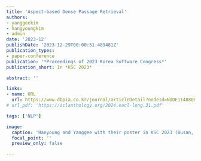 ```yaml
---
title: 'Aspect-based Dense Passage Retrieval'
authors:
- yanggeekim
- hangyoungkim
- admin
date: '2023-12'
publishDate: '2023-12-29T00:00:51.489481Z'
publication_types:
- paper-conference
publication: '*Proceedings of 2023 Korea Software Congress*'
publication_short: In *KSC 2023*

abstract: ''

links:
- name: URL
  url: https://www.dbpia.co.kr/journal/articleDetail?nodeId=NODE11488003
# url_pdf: 'https://aclanthology.org/2024.eacl-long.31.pdf'

tags: ['NLP']

image:
  caption: 'Hanyoung and Yanggee with their poster in KSC 2023 (Busan, South Korea)'
  focal_point: ''
  preview_only: false

---
```

